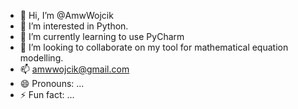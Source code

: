 - 👋 Hi, I’m @AmwWojcik
- 👀 I’m interested in Python.
- 🌱 I’m currently learning to use PyCharm
- 💞️ I’m looking to collaborate on my tool for mathematical equation modelling.
- 📫 amwwojcik@gmail.com
- 😄 Pronouns: ...
- ⚡ Fun fact: ...

<!---
Amwwojcik/Amwwojcik is a ✨ special ✨ repository because its `README.md` (this file) appears on your GitHub profile.
You can click the Preview link to take a look at your changes.
--->

